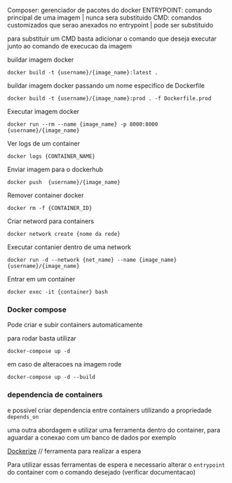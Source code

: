 Composer: gerenciador de pacotes do docker
ENTRYPOINT: comando principal de uma imagem | nunca sera substituido
CMD: comandos customizados que serao anexados no entrypoint | pode ser substituido

para substituir um CMD basta adicionar o comando que deseja executar junto ao comando de execucao da imagem


buildar imagem docker

```
docker build -t {username}/{image_name}:latest .
```

buildar imagem docker passando um nome especifico de Dockerfile

```
docker build -t {username}/{image_name}:prod . -f Dockerfile.prod
```

Executar imagem docker

```
docker run --rm --name {image_name} -p 8000:8000 {username}/{image_name}
```

Ver logs de um container

```
docker logs {CONTAINER_NAME}
```

Enviar imagem para o dockerhub

```
docker push  {username}/{image_name}
```

Remover container docker

```
docker rm -f {CONTAINER_ID}
```


Criar netword para containers
```
docker network create {nome da rede}
```

Executar contanier dentro de uma network

```
docker run -d --network {net_name} --name {image_name} {username}/{image_name}

```

Entrar em um container
```
docker exec -it {container} bash
```

### Docker compose

Pode criar e subir containers  automaticamente

para rodar basta utilizar

```
docker-compose up -d
```

em caso de alteracoes na imagem rode


```
docker-compose up -d --build
```

### dependencia de containers

e possivel criar dependencia entre containers utilizando a propriedade `depends_on`

uma outra abordagem e utilizar uma ferramenta dentro do container, para aguardar a conexao com um banco de dados por exemplo

[Dockerize](https://github.com/jwilder/dockerize) // ferramenta para realizar a espera

Para utilizar essas ferramentas de espera e necessario alterar o `entrypoint` do container com o comando desejado (verificar documentacao)
